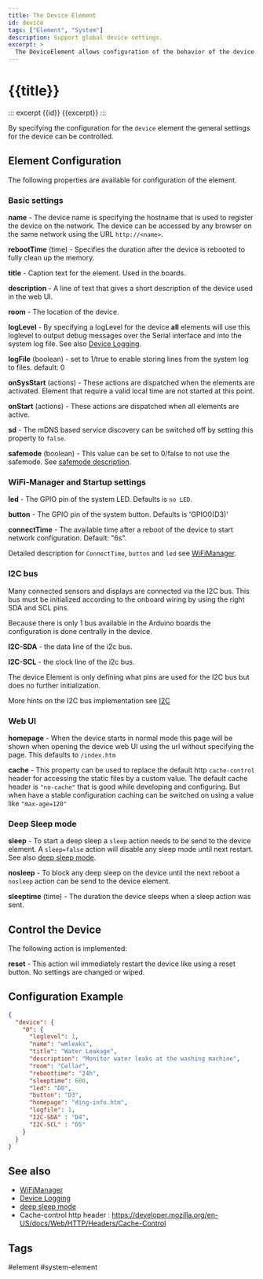 ```yaml
---
title: The Device Element
id: device
tags: ["Element", "System"]
description: Support global device settings. 
excerpt: >
  The DeviceElement allows configuration of the behavior of the device and the features offered by the board class.
---
```


# {{title}}

::: excerpt {{id}}
{{excerpt}}
:::

By specifying the configuration for the `device` element the general settings for the device can be controlled.


## Element Configuration

The following properties are available for configuration of the element.

<object data="/element.svg?device" type="image/svg+xml"></object>

### Basic settings

**name** - The device name is specifying the hostname that is used to register the device on the network.
The device can be accessed by any browser on the same network using the URL `http://<name>`.

**rebootTime** (time) - Specifies the duration after the device is rebooted to fully clean up the memory.

**title** - Caption text for the element. Used in the boards.

**description** - A line of text that gives a short description of the device used in the web UI.

**room** - The location of the device.

**logLevel** - By specifying a logLevel for the device **all** elements will use this loglevel
to output debug messages over the Serial interface and into the system log file.
See also [Device Logging](/dev/logger.md).

**logFile** (boolean) - set to 1/true to enable storing lines from the system log to files. default: 0

**onSysStart** (actions) - These actions are dispatched when the elements are activated. Element that require a valid local time are not started at this point.  

**onStart** (actions) - These actions are dispatched when all elements are active. 

**sd** - The mDNS based service discovery can be switched off by setting this property to `false`.

**safemode** (boolean) - This value can be set to 0/false to not use the safemode. See [safemode description](/dev/safemode.md).


### WiFi-Manager and Startup settings

**led** - The GPIO pin of the system LED. Defaults is `no LED`.

**button** - The GPIO pin of the system button. Defaults is 'GPIO0(D3)'

**connectTime** - The available time after a reboot of the device to start network configuration. Default: "6s".

Detailed description for `ConnectTime`, `button` and `led` see [WiFiManager](/dev/wifimanager.md).


### I2C bus

Many connected sensors and displays are connected via the I2C bus. This bus must be initialized according to the onboard wiring by using the right SDA and SCL pins.

Because there is only 1 bus available in the Arduino boards the configuration is done centrally in the device.

**I2C-SDA** - the data line of the i2c bus.

**I2C-SCL** - the clock line of the i2c bus.

The device Element is only defining what pins are used for the I2C bus but does no further initialization.

More hints on the I2C bus implementation see [I2C](/dev/i2c.md)


### Web UI

**homepage** - When the device starts in normal mode this page will be shown when opening the device web UI using the url without specifying the page. This defaults to `/index.htm`

**cache** - This property can be used to replace the default http `cache-control` header for accessing the static files by a custom value.
The default cache header is `"no-cache"` that is good while developing and configuring.
But when have a stable configuration caching can be switched on using a value like `"max-age=120"` 


### Deep Sleep mode

**sleep** - To start a deep sleep a `sleep` action needs to be send to the device element.
A `sleep=false` action will disable any sleep mode until next restart. See also [deep sleep mode](/boards/deepsleep.md).

**nosleep** -  To block any deep sleep on the device until the next reboot a `nosleep` action can be send to the device element.

**sleeptime** (time) -  The duration the device sleeps when a sleep action was sent.



## Control the Device

The following action is implemented:

**reset** - This action wil immediately restart the device like using a reset button. No settings are changed or wiped. 


## Configuration Example

``` json
{
  "device": {
    "0": {
      "loglevel": 1,
      "name": "wmleaks",
      "title": "Water Leakage",
      "description": "Monitor water leaks at the washing machine",
      "room": "Cellar",
      "reboottime": "24h",
      "sleeptime": 600,
      "led": "D0",
      "button": "D3",
      "homepage": "ding-info.htm",
      "logfile": 1,
      "I2C-SDA" : "D4",
      "I2C-SCL" : "D5"
    }
  }
}
```

## See also

* [WiFiManager](/dev/wifimanager.md)
* [Device Logging](/dev/logger.md)
* [deep sleep mode](/boards/deepsleep.md)
* Cache-control http header : <https://developer.mozilla.org/en-US/docs/Web/HTTP/Headers/Cache-Control>


## Tags
#element #system-element

